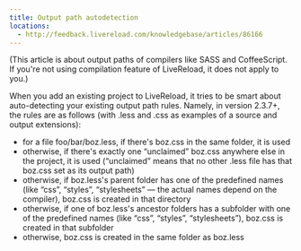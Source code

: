 ```yaml
---
title: Output path autodetection
locations:
  - http://feedback.livereload.com/knowledgebase/articles/86166
---
```


(This article is about output paths of compilers like SASS and CoffeeScript. If you're not using compilation feature of LiveReload, it does not apply to you.)

When you add an existing project to LiveReload, it tries to be smart about auto-detecting your existing output path rules. Namely, in version 2.3.7+, the rules are as follows (with .less and .css as examples of a source and output extensions):

*   for a file foo/bar/boz.less, if there's boz.css in the same folder, it is used
*   otherwise, if there's exactly one “unclaimed” boz.css anywhere else in the project, it is used (“unclaimed” means that no other .less file has that boz.css set as its output path)
*   otherwise, if boz.less's parent folder has one of the predefined names (like “css”, “styles”, “stylesheets” — the actual names depend on the compiler), boz.css is created in that directory
*   otherwise, if one of boz.less's ancestor folders has a subfolder with one of the predefined names (like “css”, “styles”, “stylesheets”), boz.css is created in that subfolder
*   otherwise, boz.css is created in the same folder as boz.less
